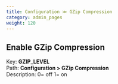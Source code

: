 ```yaml
---
title: Configuration ≫ GZip Compression
category: admin_pages
weight: 120 
---
```


<h2 id="enable_gzip_compression">Enable GZip Compression</h2>

<div class='indent'>Key: <b>GZIP_LEVEL</b><br />
Path: <b>Configuration > GZip Compression</b><br />
Description: 0= off 1= on</div>


